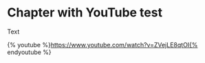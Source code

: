 # Chapter with YouTube test

Text

{% youtube %}https://www.youtube.com/watch?v=ZVejLE8qtOI{% endyoutube %}